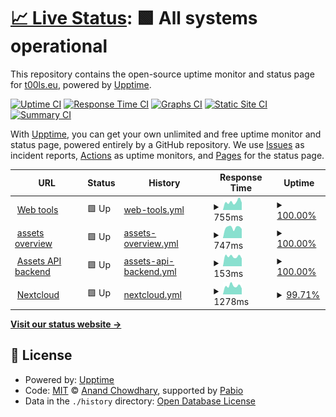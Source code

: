 # [📈 Live Status](https://up.t00ls.eu): <!--live status--> **🟩 All systems operational**

This repository contains the open-source uptime monitor and status page for [t00ls.eu](https://t00ls.eu.github.io/upptime), powered by [Upptime](https://github.com/upptime/upptime).

[![Uptime CI](https://github.com/koenbeek/upptime/workflows/Uptime%20CI/badge.svg)](https://github.com/koenbeek/upptime/actions?query=workflow%3A%22Uptime+CI%22)
[![Response Time CI](https://github.com/koenbeek/upptime/workflows/Response%20Time%20CI/badge.svg)](https://github.com/koenbeek/upptime/actions?query=workflow%3A%22Response+Time+CI%22)
[![Graphs CI](https://github.com/koenbeek/upptime/workflows/Graphs%20CI/badge.svg)](https://github.com/koenbeek/upptime/actions?query=workflow%3A%22Graphs+CI%22)
[![Static Site CI](https://github.com/koenbeek/upptime/workflows/Static%20Site%20CI/badge.svg)](https://github.com/koenbeek/upptime/actions?query=workflow%3A%22Static+Site+CI%22)
[![Summary CI](https://github.com/koenbeek/upptime/workflows/Summary%20CI/badge.svg)](https://github.com/koenbeek/upptime/actions?query=workflow%3A%22Summary+CI%22)

With [Upptime](https://upptime.js.org), you can get your own unlimited and free uptime monitor and status page, powered entirely by a GitHub repository. We use [Issues](https://github.com/koenbeek/upptime/issues) as incident reports, [Actions](https://github.com/koenbeek/upptime/actions) as uptime monitors, and [Pages](https://koenbeek.github.io/upptime) for the status page.

<!--start: status pages-->
<!-- This summary is generated by Upptime (https://github.com/upptime/upptime) -->
<!-- Do not edit this manually, your changes will be overwritten -->
<!-- prettier-ignore -->
| URL | Status | History | Response Time | Uptime |
| --- | ------ | ------- | ------------- | ------ |
| <img alt="" src="https://icons.duckduckgo.com/ip3/www.t00ls.eu.ico" height="13"> [Web tools](https://www.t00ls.eu) | 🟩 Up | [web-tools.yml](https://github.com/koenbeek/upptime/commits/HEAD/history/web-tools.yml) | <details><summary><img alt="Response time graph" src="./graphs/web-tools/response-time-week.png" height="20"> 755ms</summary><br><a href="https://up.t00ls.eu/history/web-tools"><img alt="Response time 837" src="https://img.shields.io/endpoint?url=https%3A%2F%2Fraw.githubusercontent.com%2Fkoenbeek%2Fupptime%2FHEAD%2Fapi%2Fweb-tools%2Fresponse-time.json"></a><br><a href="https://up.t00ls.eu/history/web-tools"><img alt="24-hour response time 687" src="https://img.shields.io/endpoint?url=https%3A%2F%2Fraw.githubusercontent.com%2Fkoenbeek%2Fupptime%2FHEAD%2Fapi%2Fweb-tools%2Fresponse-time-day.json"></a><br><a href="https://up.t00ls.eu/history/web-tools"><img alt="7-day response time 755" src="https://img.shields.io/endpoint?url=https%3A%2F%2Fraw.githubusercontent.com%2Fkoenbeek%2Fupptime%2FHEAD%2Fapi%2Fweb-tools%2Fresponse-time-week.json"></a><br><a href="https://up.t00ls.eu/history/web-tools"><img alt="30-day response time 782" src="https://img.shields.io/endpoint?url=https%3A%2F%2Fraw.githubusercontent.com%2Fkoenbeek%2Fupptime%2FHEAD%2Fapi%2Fweb-tools%2Fresponse-time-month.json"></a><br><a href="https://up.t00ls.eu/history/web-tools"><img alt="1-year response time 837" src="https://img.shields.io/endpoint?url=https%3A%2F%2Fraw.githubusercontent.com%2Fkoenbeek%2Fupptime%2FHEAD%2Fapi%2Fweb-tools%2Fresponse-time-year.json"></a></details> | <details><summary><a href="https://up.t00ls.eu/history/web-tools">100.00%</a></summary><a href="https://up.t00ls.eu/history/web-tools"><img alt="All-time uptime 100.00%" src="https://img.shields.io/endpoint?url=https%3A%2F%2Fraw.githubusercontent.com%2Fkoenbeek%2Fupptime%2FHEAD%2Fapi%2Fweb-tools%2Fuptime.json"></a><br><a href="https://up.t00ls.eu/history/web-tools"><img alt="24-hour uptime 100.00%" src="https://img.shields.io/endpoint?url=https%3A%2F%2Fraw.githubusercontent.com%2Fkoenbeek%2Fupptime%2FHEAD%2Fapi%2Fweb-tools%2Fuptime-day.json"></a><br><a href="https://up.t00ls.eu/history/web-tools"><img alt="7-day uptime 100.00%" src="https://img.shields.io/endpoint?url=https%3A%2F%2Fraw.githubusercontent.com%2Fkoenbeek%2Fupptime%2FHEAD%2Fapi%2Fweb-tools%2Fuptime-week.json"></a><br><a href="https://up.t00ls.eu/history/web-tools"><img alt="30-day uptime 100.00%" src="https://img.shields.io/endpoint?url=https%3A%2F%2Fraw.githubusercontent.com%2Fkoenbeek%2Fupptime%2FHEAD%2Fapi%2Fweb-tools%2Fuptime-month.json"></a><br><a href="https://up.t00ls.eu/history/web-tools"><img alt="1-year uptime 100.00%" src="https://img.shields.io/endpoint?url=https%3A%2F%2Fraw.githubusercontent.com%2Fkoenbeek%2Fupptime%2FHEAD%2Fapi%2Fweb-tools%2Fuptime-year.json"></a></details>
| <img alt="" src="https://icons.duckduckgo.com/ip3/assets.t00ls.eu.ico" height="13"> [assets overview](https://assets.t00ls.eu) | 🟩 Up | [assets-overview.yml](https://github.com/koenbeek/upptime/commits/HEAD/history/assets-overview.yml) | <details><summary><img alt="Response time graph" src="./graphs/assets-overview/response-time-week.png" height="20"> 747ms</summary><br><a href="https://up.t00ls.eu/history/assets-overview"><img alt="Response time 724" src="https://img.shields.io/endpoint?url=https%3A%2F%2Fraw.githubusercontent.com%2Fkoenbeek%2Fupptime%2FHEAD%2Fapi%2Fassets-overview%2Fresponse-time.json"></a><br><a href="https://up.t00ls.eu/history/assets-overview"><img alt="24-hour response time 648" src="https://img.shields.io/endpoint?url=https%3A%2F%2Fraw.githubusercontent.com%2Fkoenbeek%2Fupptime%2FHEAD%2Fapi%2Fassets-overview%2Fresponse-time-day.json"></a><br><a href="https://up.t00ls.eu/history/assets-overview"><img alt="7-day response time 747" src="https://img.shields.io/endpoint?url=https%3A%2F%2Fraw.githubusercontent.com%2Fkoenbeek%2Fupptime%2FHEAD%2Fapi%2Fassets-overview%2Fresponse-time-week.json"></a><br><a href="https://up.t00ls.eu/history/assets-overview"><img alt="30-day response time 721" src="https://img.shields.io/endpoint?url=https%3A%2F%2Fraw.githubusercontent.com%2Fkoenbeek%2Fupptime%2FHEAD%2Fapi%2Fassets-overview%2Fresponse-time-month.json"></a><br><a href="https://up.t00ls.eu/history/assets-overview"><img alt="1-year response time 724" src="https://img.shields.io/endpoint?url=https%3A%2F%2Fraw.githubusercontent.com%2Fkoenbeek%2Fupptime%2FHEAD%2Fapi%2Fassets-overview%2Fresponse-time-year.json"></a></details> | <details><summary><a href="https://up.t00ls.eu/history/assets-overview">100.00%</a></summary><a href="https://up.t00ls.eu/history/assets-overview"><img alt="All-time uptime 100.00%" src="https://img.shields.io/endpoint?url=https%3A%2F%2Fraw.githubusercontent.com%2Fkoenbeek%2Fupptime%2FHEAD%2Fapi%2Fassets-overview%2Fuptime.json"></a><br><a href="https://up.t00ls.eu/history/assets-overview"><img alt="24-hour uptime 100.00%" src="https://img.shields.io/endpoint?url=https%3A%2F%2Fraw.githubusercontent.com%2Fkoenbeek%2Fupptime%2FHEAD%2Fapi%2Fassets-overview%2Fuptime-day.json"></a><br><a href="https://up.t00ls.eu/history/assets-overview"><img alt="7-day uptime 100.00%" src="https://img.shields.io/endpoint?url=https%3A%2F%2Fraw.githubusercontent.com%2Fkoenbeek%2Fupptime%2FHEAD%2Fapi%2Fassets-overview%2Fuptime-week.json"></a><br><a href="https://up.t00ls.eu/history/assets-overview"><img alt="30-day uptime 100.00%" src="https://img.shields.io/endpoint?url=https%3A%2F%2Fraw.githubusercontent.com%2Fkoenbeek%2Fupptime%2FHEAD%2Fapi%2Fassets-overview%2Fuptime-month.json"></a><br><a href="https://up.t00ls.eu/history/assets-overview"><img alt="1-year uptime 100.00%" src="https://img.shields.io/endpoint?url=https%3A%2F%2Fraw.githubusercontent.com%2Fkoenbeek%2Fupptime%2FHEAD%2Fapi%2Fassets-overview%2Fuptime-year.json"></a></details>
| <img alt="" src="https://icons.duckduckgo.com/ip3/assets.t00ls.eu.ico" height="13"> [Assets API backend](https://assets.t00ls.eu/api/management/health) | 🟩 Up | [assets-api-backend.yml](https://github.com/koenbeek/upptime/commits/HEAD/history/assets-api-backend.yml) | <details><summary><img alt="Response time graph" src="./graphs/assets-api-backend/response-time-week.png" height="20"> 153ms</summary><br><a href="https://up.t00ls.eu/history/assets-api-backend"><img alt="Response time 146" src="https://img.shields.io/endpoint?url=https%3A%2F%2Fraw.githubusercontent.com%2Fkoenbeek%2Fupptime%2FHEAD%2Fapi%2Fassets-api-backend%2Fresponse-time.json"></a><br><a href="https://up.t00ls.eu/history/assets-api-backend"><img alt="24-hour response time 121" src="https://img.shields.io/endpoint?url=https%3A%2F%2Fraw.githubusercontent.com%2Fkoenbeek%2Fupptime%2FHEAD%2Fapi%2Fassets-api-backend%2Fresponse-time-day.json"></a><br><a href="https://up.t00ls.eu/history/assets-api-backend"><img alt="7-day response time 153" src="https://img.shields.io/endpoint?url=https%3A%2F%2Fraw.githubusercontent.com%2Fkoenbeek%2Fupptime%2FHEAD%2Fapi%2Fassets-api-backend%2Fresponse-time-week.json"></a><br><a href="https://up.t00ls.eu/history/assets-api-backend"><img alt="30-day response time 140" src="https://img.shields.io/endpoint?url=https%3A%2F%2Fraw.githubusercontent.com%2Fkoenbeek%2Fupptime%2FHEAD%2Fapi%2Fassets-api-backend%2Fresponse-time-month.json"></a><br><a href="https://up.t00ls.eu/history/assets-api-backend"><img alt="1-year response time 146" src="https://img.shields.io/endpoint?url=https%3A%2F%2Fraw.githubusercontent.com%2Fkoenbeek%2Fupptime%2FHEAD%2Fapi%2Fassets-api-backend%2Fresponse-time-year.json"></a></details> | <details><summary><a href="https://up.t00ls.eu/history/assets-api-backend">100.00%</a></summary><a href="https://up.t00ls.eu/history/assets-api-backend"><img alt="All-time uptime 100.00%" src="https://img.shields.io/endpoint?url=https%3A%2F%2Fraw.githubusercontent.com%2Fkoenbeek%2Fupptime%2FHEAD%2Fapi%2Fassets-api-backend%2Fuptime.json"></a><br><a href="https://up.t00ls.eu/history/assets-api-backend"><img alt="24-hour uptime 100.00%" src="https://img.shields.io/endpoint?url=https%3A%2F%2Fraw.githubusercontent.com%2Fkoenbeek%2Fupptime%2FHEAD%2Fapi%2Fassets-api-backend%2Fuptime-day.json"></a><br><a href="https://up.t00ls.eu/history/assets-api-backend"><img alt="7-day uptime 100.00%" src="https://img.shields.io/endpoint?url=https%3A%2F%2Fraw.githubusercontent.com%2Fkoenbeek%2Fupptime%2FHEAD%2Fapi%2Fassets-api-backend%2Fuptime-week.json"></a><br><a href="https://up.t00ls.eu/history/assets-api-backend"><img alt="30-day uptime 100.00%" src="https://img.shields.io/endpoint?url=https%3A%2F%2Fraw.githubusercontent.com%2Fkoenbeek%2Fupptime%2FHEAD%2Fapi%2Fassets-api-backend%2Fuptime-month.json"></a><br><a href="https://up.t00ls.eu/history/assets-api-backend"><img alt="1-year uptime 100.00%" src="https://img.shields.io/endpoint?url=https%3A%2F%2Fraw.githubusercontent.com%2Fkoenbeek%2Fupptime%2FHEAD%2Fapi%2Fassets-api-backend%2Fuptime-year.json"></a></details>
| <img alt="" src="https://icons.duckduckgo.com/ip3/cloud.t00ls.eu.ico" height="13"> [Nextcloud](https://cloud.t00ls.eu) | 🟩 Up | [nextcloud.yml](https://github.com/koenbeek/upptime/commits/HEAD/history/nextcloud.yml) | <details><summary><img alt="Response time graph" src="./graphs/nextcloud/response-time-week.png" height="20"> 1278ms</summary><br><a href="https://up.t00ls.eu/history/nextcloud"><img alt="Response time 1191" src="https://img.shields.io/endpoint?url=https%3A%2F%2Fraw.githubusercontent.com%2Fkoenbeek%2Fupptime%2FHEAD%2Fapi%2Fnextcloud%2Fresponse-time.json"></a><br><a href="https://up.t00ls.eu/history/nextcloud"><img alt="24-hour response time 1084" src="https://img.shields.io/endpoint?url=https%3A%2F%2Fraw.githubusercontent.com%2Fkoenbeek%2Fupptime%2FHEAD%2Fapi%2Fnextcloud%2Fresponse-time-day.json"></a><br><a href="https://up.t00ls.eu/history/nextcloud"><img alt="7-day response time 1278" src="https://img.shields.io/endpoint?url=https%3A%2F%2Fraw.githubusercontent.com%2Fkoenbeek%2Fupptime%2FHEAD%2Fapi%2Fnextcloud%2Fresponse-time-week.json"></a><br><a href="https://up.t00ls.eu/history/nextcloud"><img alt="30-day response time 1221" src="https://img.shields.io/endpoint?url=https%3A%2F%2Fraw.githubusercontent.com%2Fkoenbeek%2Fupptime%2FHEAD%2Fapi%2Fnextcloud%2Fresponse-time-month.json"></a><br><a href="https://up.t00ls.eu/history/nextcloud"><img alt="1-year response time 1191" src="https://img.shields.io/endpoint?url=https%3A%2F%2Fraw.githubusercontent.com%2Fkoenbeek%2Fupptime%2FHEAD%2Fapi%2Fnextcloud%2Fresponse-time-year.json"></a></details> | <details><summary><a href="https://up.t00ls.eu/history/nextcloud">99.71%</a></summary><a href="https://up.t00ls.eu/history/nextcloud"><img alt="All-time uptime 99.95%" src="https://img.shields.io/endpoint?url=https%3A%2F%2Fraw.githubusercontent.com%2Fkoenbeek%2Fupptime%2FHEAD%2Fapi%2Fnextcloud%2Fuptime.json"></a><br><a href="https://up.t00ls.eu/history/nextcloud"><img alt="24-hour uptime 97.95%" src="https://img.shields.io/endpoint?url=https%3A%2F%2Fraw.githubusercontent.com%2Fkoenbeek%2Fupptime%2FHEAD%2Fapi%2Fnextcloud%2Fuptime-day.json"></a><br><a href="https://up.t00ls.eu/history/nextcloud"><img alt="7-day uptime 99.71%" src="https://img.shields.io/endpoint?url=https%3A%2F%2Fraw.githubusercontent.com%2Fkoenbeek%2Fupptime%2FHEAD%2Fapi%2Fnextcloud%2Fuptime-week.json"></a><br><a href="https://up.t00ls.eu/history/nextcloud"><img alt="30-day uptime 99.93%" src="https://img.shields.io/endpoint?url=https%3A%2F%2Fraw.githubusercontent.com%2Fkoenbeek%2Fupptime%2FHEAD%2Fapi%2Fnextcloud%2Fuptime-month.json"></a><br><a href="https://up.t00ls.eu/history/nextcloud"><img alt="1-year uptime 99.95%" src="https://img.shields.io/endpoint?url=https%3A%2F%2Fraw.githubusercontent.com%2Fkoenbeek%2Fupptime%2FHEAD%2Fapi%2Fnextcloud%2Fuptime-year.json"></a></details>

<!--end: status pages-->

[**Visit our status website →**](https://koenbeek.github.io/upptime)

## 📄 License

- Powered by: [Upptime](https://github.com/upptime/upptime)
- Code: [MIT](./LICENSE) © [Anand Chowdhary](https://anandchowdhary.com), supported by [Pabio](https://pabio.com)
- Data in the `./history` directory: [Open Database License](https://opendatacommons.org/licenses/odbl/1-0/)
